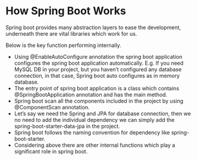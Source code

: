 # How Spring Boot Works

Spring boot provides many abstraction layers to ease the development, underneath there are vital libraries which work for us. 

Below is the key function performing internally.

- Using @EnableAutoConfigure annotation the spring boot application configures the spring boot application automatically. 
E.g. If you need MySQL DB in your project, but you haven’t configured any database connection, in that case, Spring boot auto configures as in memory database.
- The entry point of spring boot application is a class which contains @SpringBootApplication annotation and has the main method.
- Spring boot scan all the components included in the project by using @ComponentScan annotation.
- Let’s say we need the Spring and JPA for database connection, then we no need to add the individual dependency we can simply add the spring-boot-starter-data-jpa in the project.
- Spring boot follows the naming convention for dependency like spring-boot-starter. 
- Considering above there are other internal functions which play a significant role in spring boot.
